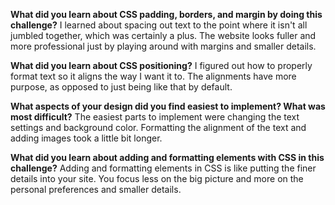 **What did you learn about CSS padding, borders, and margin by doing this challenge?**
I learned about spacing out text to the point where it isn't all jumbled together, which was certainly a plus. The website looks fuller and more professional just by playing around with margins and smaller details.

**What did you learn about CSS positioning?**
I figured out how to properly format text so it aligns the way I want it to. The alignments have more purpose, as opposed to just being like that by default.


**What aspects of your design did you find easiest to implement? What was most difficult?**
The easiest parts to implement were changing the text settings and background color. Formatting the alignment of the text and adding images took a little bit longer.

**What did you learn about adding and formatting elements with CSS in this challenge?**
Adding and formatting elements in CSS is like putting the finer details into your site. You focus less on the big picture and more on the personal preferences and smaller details.